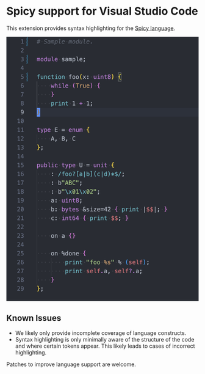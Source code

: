 # Spicy support for Visual Studio Code

This extension provides syntax highlighting for the [Spicy language](https://docs.zeek.org/projects/spicy).

![Sample output](sample.png)

## Known Issues

- We likely only provide incomplete coverage of language constructs.
- Syntax highlighting is only minimally aware of the structure of the code and
  where certain tokens appear. This likely leads to cases of incorrect
  highlighting.

Patches to improve language support are welcome.
